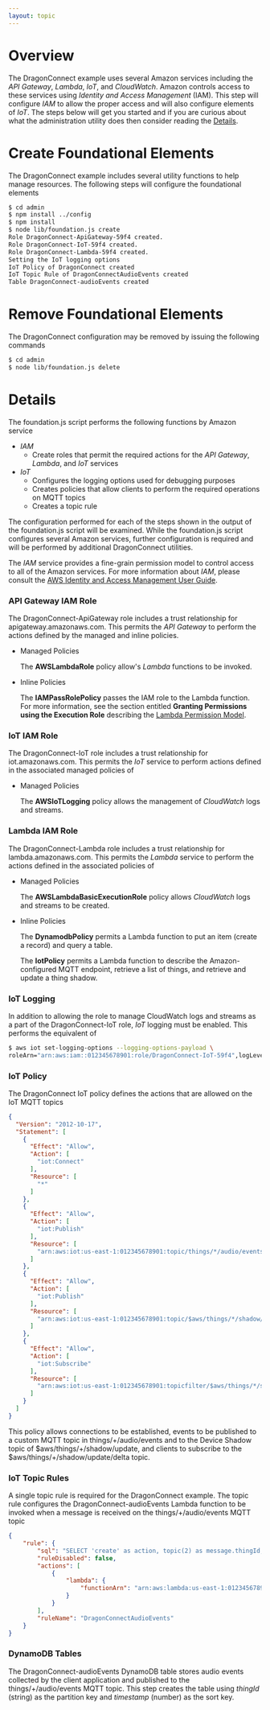 ```yaml
---
layout: topic
---
```

# Overview

The DragonConnect example uses several
Amazon services including the _API Gateway_, _Lambda_, _IoT_, and _CloudWatch_.
Amazon controls access to these services using _Identity and Access Management_
(IAM).  This step will configure _IAM_ to allow the proper access and
will also configure elements of _IoT_.  The steps below will get you started
and if you are curious about what the administration utility does then
consider reading the [Details](#details).

# Create Foundational Elements

The DragonConnect example includes several
utility functions to help manage resources.  The following steps will
configure the foundational elements

```sh
$ cd admin
$ npm install ../config
$ npm install
$ node lib/foundation.js create
Role DragonConnect-ApiGateway-59f4 created.
Role DragonConnect-IoT-59f4 created.
Role DragonConnect-Lambda-59f4 created.
Setting the IoT logging options
IoT Policy of DragonConnect created
IoT Topic Rule of DragonConnectAudioEvents created
Table DragonConnect-audioEvents created
```

# Remove Foundational Elements

The DragonConnect configuration may be
removed by issuing the following commands

```sh
$ cd admin
$ node lib/foundation.js delete
```

# Details
The foundation.js script performs the following functions by Amazon service

* _IAM_
    * Create roles that permit the required actions for the _API Gateway_,
      _Lambda_, and _IoT_ services
* _IoT_
    * Configures the logging options used for debugging purposes
    * Creates policies that allow clients to perform the required operations
      on MQTT topics
    * Creates a topic rule

The configuration performed for each of the steps shown in the output of the
foundation.js script will be examined.  While the foundation.js script
configures several Amazon services, further configuration is required and
will be performed by additional
DragonConnect utilities.

The _IAM_ service provides a fine-grain permission model to control access
to all of the Amazon services.  For more information about _IAM_, please
consult the
<a href="http://docs.aws.amazon.com/IAM/latest/UserGuide/introduction.html"
target="_blank">AWS Identity and Access Management User Guide</a>.

### API Gateway IAM Role

The DragonConnect-ApiGateway role includes a trust relationship for
apigateway.amazonaws.com.  This permits the _API Gateway_ to perform the
actions defined by the managed and inline policies.

* Managed Policies

    The **AWSLambdaRole** policy allow's _Lambda_ functions to be invoked.

* Inline Policies

    The **IAMPassRolePolicy** passes the IAM role to the Lambda function.
    For more information, see the section entitled **Granting Permissions
    using the Execution Role** describing the <a href="http://docs.aws.amazon.com/lambda/latest/dg/intro-permission-model.html"
    target="_blank">Lambda Permission Model</a>.

### IoT IAM Role

The DragonConnect-IoT role includes a trust relationship for iot.amazonaws.com.
This permits the _IoT_ service to perform actions defined in the associated
managed policies of

* Managed Policies

    The **AWSIoTLogging** policy allows the management of _CloudWatch_ logs
    and streams.

### Lambda IAM Role

The DragonConnect-Lambda role includes a trust relationship for
lambda.amazonaws.com.  This permits the _Lambda_ service to perform the
actions defined in the associated policies of

* Managed Policies

    The **AWSLambdaBasicExecutionRole** policy allows _CloudWatch_ logs and
    streams to be created.

* Inline Policies

    The **DynamodbPolicy** permits a Lambda function to put an item (create
    a record) and query a table.

    The **IotPolicy** permits a Lambda function to describe the
    Amazon-configured MQTT endpoint, retrieve a list of things, and
    retrieve and update a thing shadow.

### IoT Logging

In addition to allowing the role to manage CloudWatch logs and streams as a
part of the DragonConnect-IoT role, _IoT_ logging must be enabled.  This
performs the equivalent of

```sh
$ aws iot set-logging-options --logging-options-payload \
roleArn="arn:aws:iam::012345678901:role/DragonConnect-IoT-59f4",logLevel="DEBUG"
```

### IoT Policy

The DragonConnect IoT policy defines the actions that are allowed on the IoT
MQTT topics

```json
{
  "Version": "2012-10-17",
  "Statement": [
    {
      "Effect": "Allow",
      "Action": [
        "iot:Connect"
      ],
      "Resource": [
        "*"
      ]
    },
    {
      "Effect": "Allow",
      "Action": [
        "iot:Publish"
      ],
      "Resource": [
        "arn:aws:iot:us-east-1:012345678901:topic/things/*/audio/events"
      ]
    },
    {
      "Effect": "Allow",
      "Action": [
        "iot:Publish"
      ],
      "Resource": [
        "arn:aws:iot:us-east-1:012345678901:topic/$aws/things/*/shadow/update"
      ]
    },
    {
      "Effect": "Allow",
      "Action": [
        "iot:Subscribe"
      ],
      "Resource": [
        "arn:aws:iot:us-east-1:012345678901:topicfilter/$aws/things/*/shadow/update/delta"
      ]
    }
  ]
}
```

This policy allows connections to be established, events to be published to
a custom MQTT topic in things/+/audio/events and to the Device Shadow topic
of $aws/things/+/shadow/update, and clients to subscribe to the
$aws/things/+/shadow/update/delta topic.

### IoT Topic Rules

A single topic rule is required for the
DragonConnect example.  The topic rule
configures the DragonConnect-audioEvents Lambda function to be invoked when
a message is received on the things/+/audio/events MQTT topic

```json
{
    "rule": {
        "sql": "SELECT 'create' as action, topic(2) as message.thingId, * as message.event FROM 'things/+/audio/events'",
        "ruleDisabled": false,
        "actions": [
            {
                "lambda": {
                    "functionArn": "arn:aws:lambda:us-east-1:012345678901:function:DragonConnect-audioEvents"
                }
            }
        ],
        "ruleName": "DragonConnectAudioEvents"
    }
}
```

### DynamoDB Tables

The DragonConnect-audioEvents DynamoDB table stores audio events collected
by the client application and published to the things/+/audio/events MQTT
topic.  This step creates the table using _thingId_ (string) as the
partition key and _timestamp_ (number) as the sort key.
